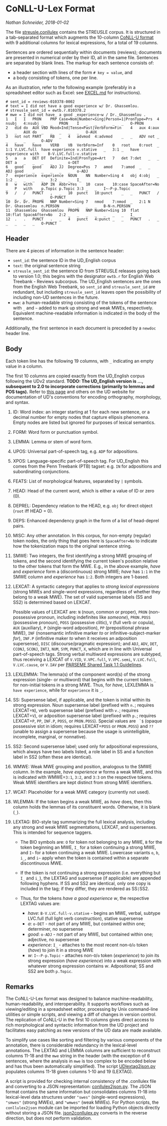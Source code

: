 CoNLL-U-Lex Format
==================

*Nathan Schneider, 2018-01-02*

The file [streusle.conllulex](streusle.conllulex) contains the STREUSLE corpus.
It is structured in a tab-separated format which augments the
10-column [CoNLL-U format](http://universaldependencies.org/format.html)
with 9 additional columns for lexical expressions, for a total of 19 columns.

Sentences are ordered sequentially within documents (reviews);
documents are presented in numerical order by their ID, all in the same file.
Sentences are separated by blank lines.
The markup for each sentence consists of:

- a header section with lines of the form `# key = value`, and
- a body consisting of tokens, one per line.

As an illustration, refer to the following example (preferably in a spreadsheet editor
such as Excel: see [EXCEL.md](EXCEL.md) for instructions).

```
# sent_id = reviews-010378-0002
# text = I did not have a good experience w/ Dr. Ghassemlou.
# streusle_sent_id = ewtb.r.010378.2
# mwe = I did not have_ a good _experience~w / Dr._Ghassemlou .
1	I	I	PRON	PRP	Case=Nom|Number=Sing|Person=1|PronType=Prs	4	nsubj	4:nsubj	_	_	PRON	I	_	_	_	_	_	O-PRON
2	did	do	AUX	VBD	Mood=Ind|Tense=Past|VerbForm=Fin	4	aux	4:aux	_	_	AUX	do	_	_	_	_	_	O-AUX
3	not	not	PART	RB	_	4	advmod	4:advmod	_	_	ADV	not	_	_	_	_	_	O-ADV
4	have	have	VERB	VB	VerbForm=Inf	0	root	0:root	_	1:1	V.LVC.full	have experience	v.stative	_	3:1	_	have experience with	B-V.LVC.full-v.stative
5	a	a	DET	DT	Definite=Ind|PronType=Art	7	det	7:det	_	_	DET	a	_	_	_	_	_	o-DET
6	good	good	ADJ	JJ	Degree=Pos	7	amod	7:amod	_	_	ADJ	good	_	_	_	_	_	o-ADJ
7	experience	experience	NOUN	NN	Number=Sing	4	obj	4:obj	_	1:2	_	_	_	_	3:2	_	_	I_
8	w	with	ADP	IN	Abbr=Yes	10	case	10:case	SpaceAfter=No	_	P	with	p.Topic	p.Topic	3:3	_	_	I~-P-p.Topic
9	/	/	PUNCT	,	_	10	punct	10:punct	_	_	PUNCT	/	_	_	_	_	_	O-PUNCT
10	Dr.	Dr.	PROPN	NNP	Number=Sing	7	nmod	7:nmod	_	2:1	N	Dr. Ghassemlou	n.PERSON	_	_	_	_	B-N-n.PERSON
11	Ghassemlou	Ghassemlou	PROPN	NNP	Number=Sing	10	flat	10:flat	SpaceAfter=No	2:2	_	_	_	_	_	_	_	I_
12	.	.	PUNCT	.	_	4	punct	4:punct	_	_	PUNCT	.	_	_	_	_	_	O-PUNCT
```

Header
------

There are 4 pieces of information in the sentence header:

- `sent_id`: the sentence ID in the UD_English corpus
- `text`: the original sentence string
- `streusle_sent_id`: the sentence ID from STREUSLE releases going back to version 1.0;
  this begins with the designator `ewtb.r` for English Web Treebank - Reviews subcorpus.
  The UD_English sentences are the ones from the English Web Treebank, so `sent_id`
  and `streusle_sent_id` are redundant, but including `streusle_sent_id` leaves open
  the possibility of including non-UD sentences in the future.
- `mwe`: a human-readable string consisting of the tokens of the sentence with `_` and `~`
  added to mark up strong and weak MWEs, respectively. Equivalent machine-readable
  information is indicated in the body of the sentence.

Additionally, the first sentence in each document is preceded by a `newdoc` header line.

Body
----

Each token line has the following 19 columns, with `_` indicating an empty value
in a column.

The first 10 columns are copied exactly from the UD_English corpus following the
UDv2 standard. __TODO: The UD_English version is ..., subsequent to 2.0 to incorporate
corrections (primarily to lemmas and POS tags).__
Refer to [this page](http://universaldependencies.org/format.html)
and others on the UD website for documentation of UD's conventions for
encoding orthography, morphology, and syntax.

1. ID: Word index: an integer starting at 1 for each new sentence, or a decimal number for empty nodes that capture ellipsis phenomena. Empty nodes are listed but ignored for purposes of lexical semantics.

2. FORM: Word form or punctuation symbol.

3. LEMMA: Lemma or stem of word form.

4. UPOS: Universal part-of-speech tag, e.g. `ADP` for adpositions.

5. XPOS: Language-specific part-of-speech tag. For UD_English this comes from the Penn Treebank (PTB) tagset: e.g. `IN` for adpositions and subordinating conjunctions.

6. FEATS: List of morphological features, separated by `|` symbols.

7. HEAD: Head of the current word, which is either a value of ID or zero (0).

8. DEPREL: Dependency relation to the HEAD, e.g. `obj` for direct object (`root` iff HEAD = 0).

9. DEPS: Enhanced dependency graph in the form of a list of head-deprel pairs.

10. MISC: Any other annotation. In this corpus, for non-empty (regular) token nodes,
the only thing that goes here is `SpaceAfter=No` to indicate how the tokenization
maps to the original sentence string.

11. SMWE: Two integers, the first identifying a strong MWE grouping of tokens, and the second identifying the current token's position relative to the other tokens that form the MWE. E.g., in the above example, *have* and *experience* form a (discontinuous) strong MWE; *have* has `1:1` in the SMWE column and *experience* has `1:2`. Both integers are 1-based.

12. LEXCAT: A syntactic category that applies to *strong lexical expressions* (strong MWEs and single-word expressions, regardless of whether they belong to a weak MWE).
The set of valid supersense labels (SS and SS2) is determined based on LEXCAT.

    Possible values of LEXCAT are: `N` (noun, common or proper), `PRON` (non-possessive pronoun, including indefinites like *someone*), `PRON.POSS` (possessive pronoun), `POSS` (possessive clitic), `V` (full verb or copula), `AUX` (auxiliary), `P` (single-word adposition), `PP` (prepositional phrase MWE), `INF` (nonsemantic infinitive marker *to* or infinitive-subject-marker *for*), `INF.P` (infinitive maker *to* when it receives an adposition supersense), `DISC` (discourse/pragmatic expression); and `ADJ`, `ADV`, `DET`, `CCONJ`, `SCONJ`, `INTJ`, `NUM`, `SYM`, `PUNCT`, `X`, which are in line with Universal part-of-speech tags. Strong verbal multiword expressions are subtyped, thus receiving a LEXCAT of `V.VID`, `V.VPC.full`, `V.VPC.semi`, `V.LVC.full`, `V.LVC.cause`, or `V.IAV` per [PARSEME Shared Task 1.1 Guidelines](http://parsemefr.lif.univ-mrs.fr/parseme-st-guidelines/1.1/?page=home).

13. LEXLEMMA: The lemma(s) of the component word(s) of the strong expression (single- or multiword) that begins with the current token. `_` for non-initial tokens in a strong MWE. Thus, for *have*, LEXLEMMA is `have experience`, while for `experience` it is `_`.

14. SS: Supersense label, if applicable, and the token is initial within its strong expression. Noun supersense label (prefixed with `n.`; requires LEXCAT=`N`), verb supersense label (prefixed with `v.`; requires LEXCAT=`V`), or adposition supersense label (prefixed with `p.`; requires LEXCAT=`P`, `PP`, `INF.P`, `POSS`, or `PRON.POSS`). Special values are `` `$`` (opaque possessive slot in idiom; requires LEXCAT=`POSS` or `PRON.POSS`) and `??` (unable to assign a supersense because the usage is unintelligible, incomplete, marginal, or nonnative).

15. SS2: Second supersense label; used only for adpositional expressions, which always have two labels listed, a role label in SS and a function label in SS2 (often these are identical).

16. WMWE: Weak MWE grouping and position, analogous to the SMWE column. In the example, *have experience w* forms a weak MWE, and this is indicated with WMWE=`3:1`, `3:2`, and `3:3` on the respective tokens. Weak MWE identifiers are kept distinct from strong MWE identifiers.

17. WCAT: Placeholder for a weak MWE category (currently not used).

18. WLEMMA: If the token begins a weak MWE, as *have* does, then this column holds the lemmas of its constituent words. Otherwise, it is blank (`_`).

19. LEXTAG: BIO-style tag summarizing the full lexical analysis, including any strong and weak MWE segmentations, LEXCAT, and supersenses. This is intended for sequence taggers.

    * The BIO symbols are: `O` for token not belonging to any MWE, `B` for the token beginning an MWE, `I_` for a token continuing a strong MWE, and `I~` for a token continuing a weak MWE. Lowercase variants `o`, `b`, `i_`, and `i~` apply when the token is contained within a separate discontinuous MWE.

    * If the token is not continuing a strong expression (i.e. everything but `I_` and `i_`), the LEXTAG and supersense (if applicable) are appended following hyphens. If SS and SS2 are identical, only one copy is included in the tag; if they differ, they are rendered as SS`|`SS2.

    * Thus, for the tokens *have a good experience w*, the respective LEXTAG values are:

       - *have*: `B-V.LVC.full-v.stative` - begins an MWE, verbal, subtype LVC.full (full light verb construction), stative supersense
       - *a*: `o-DET` - not part of any MWE, but contained within one; determiner, no supersense
       - *good*: `o-ADJ` - not part of any MWE, but contained within one; adjective, no supersense
       - *experience*: `I_` - attaches to the most recent non-`O`/`o` token (*have*) to join it in a strong MWE
       - *w*: `I~-P-p.Topic` - attaches non-`O`/`o` token (*experience*) to join its strong expression (*have experience*) into a weak expression with whatever strong expression contains *w*. Adpositional; SS and SS2 are both `p.Topic`.

Remarks
-------

The CoNLL-U-Lex format was designed to balance machine-readability, human-readability, and interoperability.
It supports workflows such as viewing/editing in a spreadsheet editor, processing by Unix command-line utilities or simple scripts, and viewing a diff of changes in version control.
The replication of CoNLL-U in the first 10 columns gives direct access to rich morphological and syntactic information from the UD project and facilitates easy patching as new versions of the UD data are made available.

To simplify use cases like sorting and filtering by various components of the annotation, there is considerable redundancy in the lexical-level annotations.
The LEXTAG and LEMMA columns are sufficient to reconstruct columns 11-18 and the `mwe` string in the header
(with the exception of 6 sentences, where the analysis in `mwe` is too complex to be encoded below and has
thus been automatically simplified).
The script [UDlextag2json.py](UDlextag2json.py) populates columns 11-18 given columns 1-10 and 19 (LEXTAG).

A script is provided for checking internal consistency of the .conllulex file and converting to a JSON representation: [conllulex2json.py](conllulex2json.py). The JSON format contains the same information but consolidates columns 11-18 into lexical-level data structures under `"swes"` (single-word expressions), `"smwes"` (strong MWEs), and `"wmwes"` (weak MWEs). For Python scripts, the `conllulex2json` module can be imported for loading Python objects directly without storing a JSON file.
[json2conllulex.py](json2conllulex.py) converts in the reverse direction, but does not perform validation.
